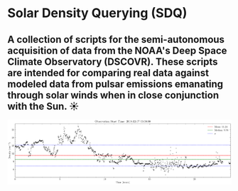 # Solar Density Querying (SDQ)

A collection of scripts for the semi-autonomous acquisition of data from the NOAA's Deep Space Climate Observatory (DSCOVR). These scripts are intended for comparing real data against modeled data from pulsar emissions emanating through solar winds when in close conjunction with the Sun. ☀️
---
![Example Plot](example-plot.png)
